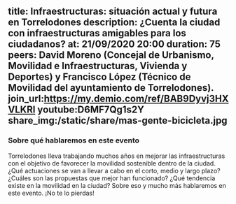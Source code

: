 title: Infraestructuras: situación actual y futura en Torrelodones
description: ¿Cuenta la ciudad con infraestructuras amigables para los ciudadanos?
at: 21/09/2020 20:00
duration: 75
peers: David Moreno (Concejal de Urbanismo, Movilidad e Infraestructuras, Vivienda y Deportes) y Francisco López (Técnico de Movilidad del ayuntamiento de Torrelodones).
join_url:https://my.demio.com/ref/BAB9Dyvj3HXVLKRl
youtube:D6MF7Qg1s2Y
share_img:/static/share/mas-gente-bicicleta.jpg
----
### Sobre qué hablaremos en este evento

Torrelodones lleva trabajando muchos años en mejorar las infraestructuras con el objetivo de favorecer la movilidad sostenible dentro de la ciudad. ¿Qué actuaciones se van a llevar a cabo en el corto, medio y largo plazo? ¿Cuáles son las propuestas que mejor han funcionado? ¿Qué tendencia existe en la movilidad en la ciudad? Sobre eso y mucho más hablaremos en este evento. ¡No te lo pierdas!
